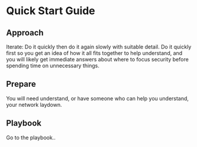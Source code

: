 # Quick Start Guide

## Approach

Iterate: Do it quickly then do it again slowly with suitable detail.  Do it quickly first so you get an idea of how it all fits together to help understand, and you will likely get immediate answers
about where to focus security before spending time on unnecessary things.

## Prepare

You will need understand, or have someone who can help you understand, your network laydown.

## Playbook

Go to the playbook..



